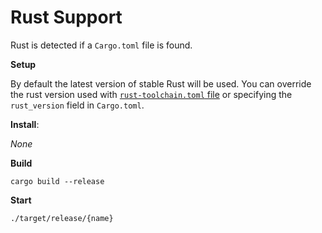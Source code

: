 # Rust Support

Rust is detected if a `Cargo.toml` file is found.

**Setup**

By default the latest version of stable Rust will be used. You can override the rust version used with [`rust-toolchain.toml` file](https://rust-lang.github.io/rustup/overrides.html#the-toolchain-file) or specifying the `rust_version` field in `Cargo.toml`.

**Install**:

_None_

**Build**

```
cargo build --release
```

**Start**

```
./target/release/{name}
```
